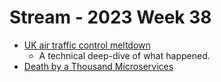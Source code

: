 # Stream - 2023 Week 38

- [UK air traffic control meltdown](https://jameshaydon.github.io/nats-fail/)
  - A technical deep-dive of what happened.
- [Death by a Thousand Microservices](https://renegadeotter.com/2023/09/10/death-by-a-thousand-microservices.html)
